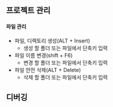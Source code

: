 ## 프로젝트 관리

#### 파일 관리
- 파일, 디렉토리 생성(ALT + Insert)
    - 생성 할 폴더 또는 파일에서 단축키 입력
- 파일 이름 변경(shift + F6)
    - 변경 할 폴더 또는 파일에서 단축키 입력
- 파일 안전 삭제(ALT + Delete)
    - 삭제 할 폴더 또는 파일에서 단축키 입력

## 디버깅
